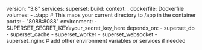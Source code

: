 version: "3.8"
services:
  superset:
    build:
      context: .
      dockerfile: Dockerfile
    volumes:
      - .:/app  # This maps your current directory to /app in the container
    ports:
      - "8088:8088"
    environment:
      - SUPERSET_SECRET_KEY=your_secret_key_here
    depends_on:
      - superset_db
      - superset_cache
      - superset_worker
      - superset_websocket
      - superset_nginx
    # add other environment variables or services if needed
